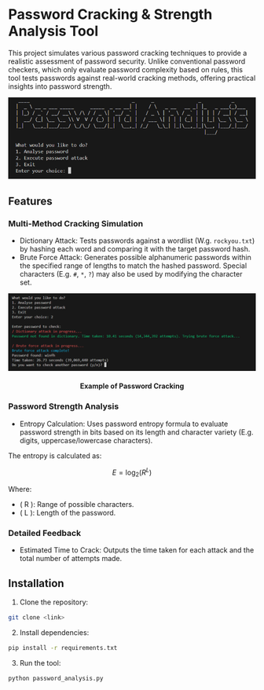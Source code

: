 # Password Cracking & Strength Analysis Tool

This project simulates various password cracking techniques to provide a realistic assessment of password security.
Unlike conventional password checkers, which only evaluate password complexity based on rules, this tool tests passwords against real-world cracking methods, offering practical insights into password strength.

![Password Analysis Tool](Assets/main.png "Screenshot of Main Page")

## Features

### Multi-Method Cracking Simulation
- Dictionary Attack: Tests passwords against a wordlist (W.g. `rockyou.txt`) by hashing each word and comparing it with the target password hash.
- Brute Force Attack: Generates possible alphanumeric passwords within the specified range of lengths to match the hashed password. Special characters (E.g. `#`, `*`, `?`) may also be used by modifying the character set.

<div align="center">
    <img src="Assets/attack_example.png" alt="Screenshot of Password Cracking" width="700"/>
    <h4>Example of Password Cracking</h4>
</div>


### Password Strength Analysis
- Entropy Calculation: Uses password entropy formula to evaluate password strength in bits based on its length and character variety (E.g. digits, uppercase/lowercase characters).

The entropy is calculated as:

$$
E = \log_2(R^L)
$$

Where:
- \( R \): Range of possible characters.
- \( L \): Length of the password.


### Detailed Feedback
- Estimated Time to Crack: Outputs the time taken for each attack and the total number of attempts made.


## Installation
1. Clone the repository:
```bash
git clone <link>
```
2. Install dependencies:
```bash
pip install -r requirements.txt
```
3. Run the tool:
```bash
python password_analysis.py
```
